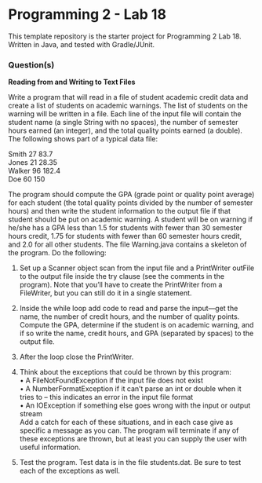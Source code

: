 # Programming 2 - Lab 18

This template repository is the starter project for Programming 2 Lab 18. Written in Java, and tested with Gradle/JUnit.

### Question(s)

**Reading from and Writing to Text Files**

Write a program that will read in a file of student academic credit data and create a list of students on academic warnings. The list of students on the warning will be written in a file. Each line of the input file will contain the student name (a single String with no spaces), the number of semester hours earned (an integer), and the total quality points earned (a double). The following shows part of a typical data file:

Smith 27 83.7  
Jones 21 28.35  
Walker 96 182.4  
Doe 60 150

The program should compute the GPA (grade point or quality point average) for each student (the total quality points divided by the number of semester hours) and then write the student information to the output file if that student should be put on academic warning. A student will be on warning if he/she has a GPA less than 1.5 for students with fewer than 30 semester hours credit, 1.75 for students with fewer than 60 semester hours credit, and 2.0 for all other students. The file Warning.java contains a skeleton of the program. Do the following:

1. Set up a Scanner object scan from the input file and a PrintWriter outFile to the output file inside the try clause (see the comments in the program). Note that you’ll have to create the PrintWriter from a FileWriter, but you can still do it in a single statement.

2. Inside the while loop add code to read and parse the input—get the name, the number of credit hours, and the number of quality points. Compute the GPA, determine if the student is on academic warning, and if so write the name, credit hours, and GPA (separated by spaces) to the output file.

3. After the loop close the PrintWriter.

4. Think about the exceptions that could be thrown by this program:  
   • A FileNotFoundException if the input file does not exist  
   • A NumberFormatException if it can’t parse an int or double when it tries to – this indicates an error in the input file format  
   • An IOException if something else goes wrong with the input or output stream  
   Add a catch for each of these situations, and in each case give as specific a message as you can. The program will terminate if any of these exceptions are thrown, but at least you can supply the user with useful information.

5. Test the program. Test data is in the file students.dat. Be sure to test each of the exceptions as well.
